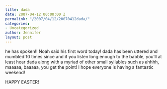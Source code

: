 ```yaml
---
title: dada
date: 2007-04-12 00:00:00 Z
permalink: "/2007/04/12/20070412dada/"
categories:
- Uncategorized
author: Jennifer
layout: post
---
```


he has spoken!! Noah said his first word today! dada has been uttered and mumbled 10 times since and if you listen long enough to the babble, you’ll at least hear dada along with a myriad of other small syllables such as ahhhh, maaaaa, baaaaa, you get the point! I hope everyone is having a fantastic weekend!

HAPPY EASTER!
